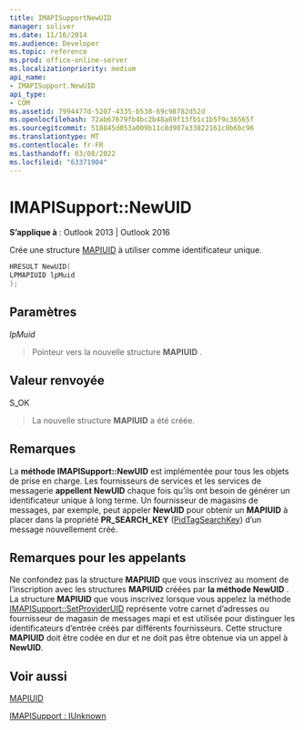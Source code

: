 ```yaml
---
title: IMAPISupportNewUID
manager: soliver
ms.date: 11/16/2014
ms.audience: Developer
ms.topic: reference
ms.prod: office-online-server
ms.localizationpriority: medium
api_name:
- IMAPISupport.NewUID
api_type:
- COM
ms.assetid: 7994477d-5207-4335-b538-69c98782d52d
ms.openlocfilehash: 72ab67679fb4bc2b48a69f13fb1c1b5f9c36565f
ms.sourcegitcommit: 518845d053a009b11c8d907a33822161c0b6bc96
ms.translationtype: MT
ms.contentlocale: fr-FR
ms.lasthandoff: 03/08/2022
ms.locfileid: "63371904"
---
```

# <a name="imapisupportnewuid"></a>IMAPISupport::NewUID

  
  
**S’applique à** : Outlook 2013 | Outlook 2016 
  
Crée une structure [MAPIUID](mapiuid.md) à utiliser comme identificateur unique. 
  
```cpp
HRESULT NewUID(
LPMAPIUID lpMuid
);
```

## <a name="parameters"></a>Paramètres

 _lpMuid_
  
> Pointeur vers la nouvelle structure **MAPIUID** . 
    
## <a name="return-value"></a>Valeur renvoyée

S_OK 
  
> La nouvelle structure **MAPIUID** a été créée. 
    
## <a name="remarks"></a>Remarques

La **méthode IMAPISupport::NewUID** est implémentée pour tous les objets de prise en charge. Les fournisseurs de services et les services de messagerie **appellent NewUID** chaque fois qu’ils ont besoin de générer un identificateur unique à long terme. Un fournisseur de magasins de messages, par exemple, peut appeler **NewUID** pour obtenir un **MAPIUID** à placer dans la propriété **PR_SEARCH_KEY** ([PidTagSearchKey](pidtagsearchkey-canonical-property.md)) d’un message nouvellement créé.
  
## <a name="notes-to-callers"></a>Remarques pour les appelants

Ne confondez pas la structure **MAPIUID** que vous inscrivez au moment de l’inscription avec les structures **MAPIUID** créées par **la méthode NewUID** . La structure **MAPIUID** que vous inscrivez lorsque vous appelez la méthode [IMAPISupport::SetProviderUID](imapisupport-setprovideruid.md) représente votre carnet d’adresses ou fournisseur de magasin de messages mapi et est utilisée pour distinguer les identificateurs d’entrée créés par différents fournisseurs. Cette structure **MAPIUID** doit être codée en dur et ne doit pas être obtenue via un appel à **NewUID**.
  
## <a name="see-also"></a>Voir aussi



[MAPIUID](mapiuid.md)
  
[IMAPISupport : IUnknown](imapisupportiunknown.md)

